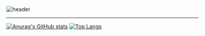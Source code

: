 ![header](https://capsule-render.vercel.app/api?type=waving&color=gradient&text=%20About%20hyez!%20&height=300&fontSize=80)




-------


[![Anurag's GitHub stats](https://github-readme-stats.vercel.app/api?username=hyez&count_private=true&show_icons=true&hide=issues)](https://github.com/anuraghazra/github-readme-stats) [![Top Langs](https://github-readme-stats.vercel.app/api/top-langs/?username=hyez&layout=compact)](https://github.com/anuraghazra/github-readme-stats)


<!--
**hyez/hyez** is a ✨ _special_ ✨ repository because its `README.md` (this file) appears on your GitHub profile.

Here are some ideas to get you started:

- 🔭 I’m currently working on ...
- 🌱 I’m currently learning ...
- 👯 I’m looking to collaborate on ...
- 🤔 I’m looking for help with ...
- 💬 Ask me about ...
- 📫 How to reach me: ...
- 😄 Pronouns: ...
- ⚡ Fun fact: ...
-->
